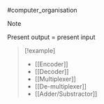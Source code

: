 #computer_organisation 
>[!note]
>Present output = present input


>[!example]
>- [[Encoder]]
>- [[Decoder]]
>- [[Multiplexer]]
>- [[De-multiplexer]]
>- [[Adder/Substractor]]